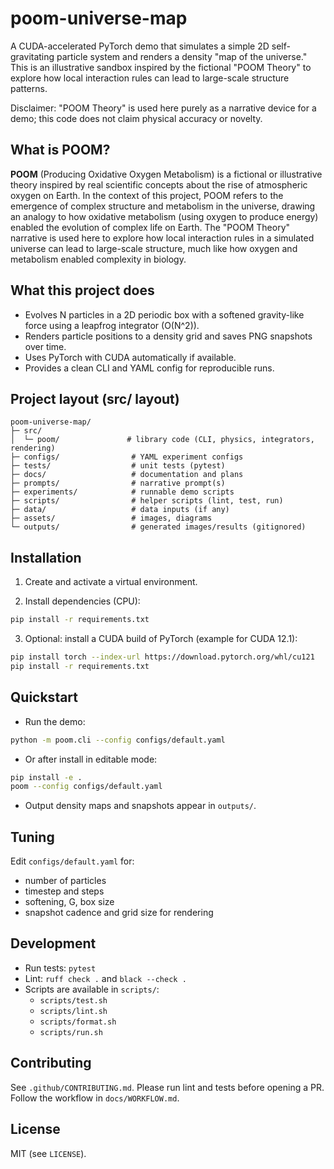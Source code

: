 # poom-universe-map

A CUDA-accelerated PyTorch demo that simulates a simple 2D self-gravitating particle system and renders a density "map of the universe." This is an illustrative sandbox inspired by the fictional "POOM Theory" to explore how local interaction rules can lead to large-scale structure patterns.

Disclaimer: "POOM Theory" is used here purely as a narrative device for a demo; this code does not claim physical accuracy or novelty.

## What is POOM?

**POOM** (Producing Oxidative Oxygen Metabolism) is a fictional or illustrative theory inspired by real scientific concepts about the rise of atmospheric oxygen on Earth. In the context of this project, POOM refers to the emergence of complex structure and metabolism in the universe, drawing an analogy to how oxidative metabolism (using oxygen to produce energy) enabled the evolution of complex life on Earth. The "POOM Theory" narrative is used here to explore how local interaction rules in a simulated universe can lead to large-scale structure, much like how oxygen and metabolism enabled complexity in biology.

## What this project does

- Evolves N particles in a 2D periodic box with a softened gravity-like force using a leapfrog integrator (O(N^2)).
- Renders particle positions to a density grid and saves PNG snapshots over time.
- Uses PyTorch with CUDA automatically if available.
- Provides a clean CLI and YAML config for reproducible runs.

## Project layout (src/ layout)

```text
poom-universe-map/
├─ src/
│  └─ poom/               # library code (CLI, physics, integrators, rendering)
├─ configs/                # YAML experiment configs
├─ tests/                  # unit tests (pytest)
├─ docs/                   # documentation and plans
├─ prompts/                # narrative prompt(s)
├─ experiments/            # runnable demo scripts
├─ scripts/                # helper scripts (lint, test, run)
├─ data/                   # data inputs (if any)
├─ assets/                 # images, diagrams
└─ outputs/                # generated images/results (gitignored)
```

## Installation

1) Create and activate a virtual environment.

2) Install dependencies (CPU):

```bash
pip install -r requirements.txt
```

3. Optional: install a CUDA build of PyTorch (example for CUDA 12.1):

```bash
pip install torch --index-url https://download.pytorch.org/whl/cu121
pip install -r requirements.txt
```

## Quickstart

- Run the demo:

```bash
python -m poom.cli --config configs/default.yaml
```

- Or after install in editable mode:

```bash
pip install -e .
poom --config configs/default.yaml
```

- Output density maps and snapshots appear in `outputs/`.

## Tuning

Edit `configs/default.yaml` for:

- number of particles
- timestep and steps
- softening, G, box size
- snapshot cadence and grid size for rendering

## Development

- Run tests: `pytest`
- Lint: `ruff check .` and `black --check .`
- Scripts are available in `scripts/`:
  - `scripts/test.sh`
  - `scripts/lint.sh`
  - `scripts/format.sh`
  - `scripts/run.sh`

## Contributing
See `.github/CONTRIBUTING.md`. Please run lint and tests before opening a PR. Follow the workflow in `docs/WORKFLOW.md`.

## License
MIT (see `LICENSE`).

